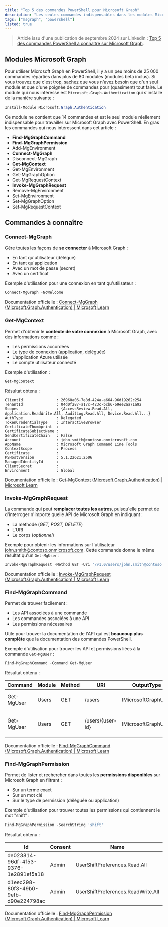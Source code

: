 ```yaml
---
title: "Top 5 des commandes PowerShell pour Microsoft Graph"
description: "Les seules commandes indispensables dans les modules Microsoft Graph"
tags: ["msgraph", "powershell"]
listed: true
---
```


> Article issu d'une publication de septembre 2024 sur LinkedIn  : [Top 5 des commandes PowerShell à connaître sur Microsoft Graph](https://www.linkedin.com/posts/leobouard\_top-5-des-commandes-powershell-%C3%A0-connaitre-activity-7239920803582996482-i6gi?utm\_source=share&utm\_medium=member\_desktop&rcm=ACoAACeUVyYBCG\_mSlyJ9Nb1h1VjxMttbiTk4Ec).

## Modules Microsoft Graph

Pour utiliser Microsoft Graph en PowerShell, il y a un peu moins de 25 000 commandes réparties dans plus de 80 modules (modules beta inclus). Si vous trouvez que c'est trop, sachez que vous n'avez besoin que d'un seul module et que d'une poignée de commandes pour (quasiment) tout faire. Le module qui nous intéresse est `Microsoft.Graph.Authentication` qui s'installe de la manière suivante :

```powershell
Install-Module Microsoft.Graph.Authentication
```

Ce module ne contient que 14 commandes et est le seul module réellement indispensable pour travailler sur Microsoft Graph avec PowerShell. En gras les commandes qui nous intéressent dans cet article :

- **Find-MgGraphCommand**
- **Find-MgGraphPermission**
- Add-MgEnvironment
- **Connect-MgGraph**
- Disconnect-MgGraph
- **Get-MgContext**
- Get-MgEnvironment
- Get-MgGraphOption
- Get-MgRequestContext
- **Invoke-MgGraphRequest**
- Remove-MgEnvironment
- Set-MgEnvironment
- Set-MgGraphOption
- Set-MgRequestContext

## Commandes à connaître

### Connect-MgGraph

Gère toutes les façons de **se connecter** à Microsoft Graph :

- En tant qu'utilisateur (délégué)
- En tant qu'application
- Avec un mot de passe (secret)
- Avec un certificat

Exemple d'utilisation pour une connexion en tant qu'utilisateur :

```powershell
Connect-MgGraph -NoWelcome
```

Documentation officielle : [Connect-MgGraph (Microsoft.Graph.Authentication) \| Microsoft Learn](https://learn.microsoft.com/en-us/powershell/module/microsoft.graph.authentication/connect-mggraph?view=graph-powershell-1.0)

### Get-MgContext

Permet d'obtenir le **contexte de votre connexion** à Microsoft Graph, avec des informations comme :

- Les permissions accordées
- Le type de connexion (application, déléguée)
- L'application Azure utilisée
- Le compte utilisateur connecté

Exemple d'utilisation :

```powershell
Get-MgContext
```

Résultat obtenu :

```plaintext
ClientId               : 26960a06-7e8d-424a-a664-96d19262c254
TenantId               : 04d0f287-a17c-423c-bcb6-69ee2aa71a92
Scopes                 : {AccessReview.Read.All, Application.ReadWrite.All, AuditLog.Read.All, Device.Read.All...}
AuthType               : Delegated
TokenCredentialType    : InteractiveBrowser
CertificateThumbprint  :
CertificateSubjectName :
SendCertificateChain   : False
Account                : john.smith@contoso.onmicrosoft.com
AppName                : Microsoft Graph Command Line Tools
ContextScope           : Process
Certificate            :
PSHostVersion          : 5.1.22621.2506
ManagedIdentityId      :
ClientSecret           :
Environment            : Global
```

Documentation officielle : [Get-MgContext (Microsoft.Graph.Authentication) \| Microsoft Learn](https://learn.microsoft.com/en-us/powershell/module/microsoft.graph.authentication/get-mgcontext?view=graph-powershell-1.0)

### Invoke-MgGraphRequest

La commande qui peut **remplacer toutes les autres**, puisqu'elle permet de d'interroger n'importe quelle API de Microsoft Graph en indiquant :

- La méthode (*GET, POST, DELETE*)
- L'URI
- Le corps (*optionnel*)

Exemple pour obtenir les informations sur l'utilisateur <john.smith@contoso.onmicrosoft.com>. Cette commande donne le même résultat qu'un `Get-MgUser` :

```powershell
Invoke-MgGraphRequest -Method GET -Uri '/v1.0/users/john.smith@contoso.onmicrosoft.com' -OutputType PSObject
```

Documentation officielle : [Invoke-MgGraphRequest (Microsoft.Graph.Authentication) \| Microsoft Learn](https://learn.microsoft.com/en-us/powershell/module/microsoft.graph.authentication/invoke-mggraphrequest?view=graph-powershell-1.0)

### Find-MgGraphCommand

Permet de trouver facilement :

- Les API associées à une commande
- Les commandes associées à une API
- Les permissions nécessaires

Utile pour trouver la documentation de l'API qui est **beaucoup plus complète** que la documentation des commandes PowerShell.

Exemple d'utilisation pour trouver les API et permissions liées à la commande `Get-MgUser` :

```powershell
Find-MgGraphCommand -Command Get-MgUser
```

Résultat obtenu :

Command    | Module | Method | URI              | OutputType          | Permissions
-------    | ------ | ------ | ---              | ----------          | -----------
Get-MgUser | Users  | GET    | /users           | IMicrosoftGraphUser | {User.ReadBasic.All, User.ReadBasic.All, User.ReadWrit...
Get-MgUser | Users  | GET    | /users/{user-id} | IMicrosoftGraphUser | {User.Read, User.ReadBasic.All, User.ReadBasic.All, De...

Documentation officielle : [Find-MgGraphCommand (Microsoft.Graph.Authentication) \| Microsoft Learn](https://learn.microsoft.com/en-us/powershell/module/microsoft.graph.authentication/find-mggraphcommand?view=graph-powershell-1.0)

### Find-MgGraphPermission

Permet de lister et rechercher dans toutes les **permissions disponibles** sur Microsoft Graph en filtrant :

- Sur un terme exact
- Sur un mot clé
- Sur le type de permission (déléguée ou application)

Exemple d'utilisation pour trouver toutes les permissions qui contiennent le mot "shift" :

```powershell
Find-MgGraphPermission -SearchString 'shift'
```

Résultat obtenu :

Id                                   | Consent | Name                               | Description
--                                   | ------- | ----                               | -----------
de023814-96df-4f53-9376-1e2891ef5a18 | Admin   | UserShiftPreferences.Read.All      | Allows the app to read all users' sh...
d1eec298-80f3-49b0-9efb-d90e224798ac | Admin   | UserShiftPreferences.ReadWrite.All | Allows the app to manage all users' ...

Documentation officielle : [Find-MgGraphPermission (Microsoft.Graph.Authentication) \| Microsoft Learn](https://learn.microsoft.com/en-us/powershell/module/microsoft.graph.authentication/find-mggraphpermission?view=graph-powershell-1.0)
